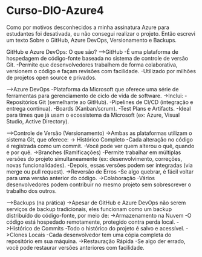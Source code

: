 # Curso-DIO-Azure4
Como por motivos desconhecidos a minha assinatura Azure para estudantes foi desativada, eu não  consegui realizar o projeto. Então escrevi um texto Sobre o GitHub, Azure DevOps, Versionamento e Backups.

 GitHub e Azure DevOps: O que são?
-->GitHub
-É uma plataforma de hospedagem de código-fonte baseada no sistema de controle de versão Git.
-Permite que desenvolvedores trabalhem de forma colaborativa, versionem o código e façam revisões com facilidade.
-Utilizado por milhões de projetos open source e privados.

-->Azure DevOps
-Plataforma da Microsoft que oferece uma série de ferramentas para gerenciamento de ciclo de vida de software.
->Inclui:
-Repositórios Git (semelhante ao GitHub).
-Pipelines de CI/CD (integração e entrega contínua).
-Boards (Kanban/scrum).
-Test Plans e Artifacts.
-Ideal para times que já usam o ecossistema da Microsoft (ex: Azure, Visual Studio, Active Directory).

-->Controle de Versão (Versionamento)
->Ambas as plataformas utilizam o sistema Git, que oferece:
-> Histórico Completo
-Cada alteração no código é registrada como um commit.
-Você pode ver quem alterou o quê, quando e por quê.
->Branches (Ramificações)
-Permite trabalhar em múltiplas versões do projeto simultaneamente (ex: desenvolvimento, correções, novas funcionalidades).
-Depois, essas versões podem ser integradas (via merge ou pull request).
->Reversão de Erros
-Se algo quebrar, é fácil voltar para uma versão anterior do código.
->Colaboração
-Vários desenvolvedores podem contribuir no mesmo projeto sem sobrescrever o trabalho dos outros.

-->Backups (na prática)
->Apesar de GitHub e Azure DevOps não serem serviços de backup tradicionais, eles funcionam como um backup distribuído do código-fonte, por meio de:
->Armazenamento na Nuvem
-O código está hospedado remotamente, protegido contra perda local.
->Histórico de Commits
-Todo o histórico do projeto é salvo e acessível.
->Clones Locais
-Cada desenvolvedor tem uma cópia completa do repositório em sua máquina.
->Restauração Rápida
-Se algo der errado, você pode restaurar versões anteriores com facilidade.
